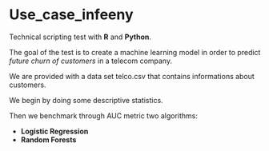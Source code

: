 # Use_case_infeeny

Technical scripting test with **R** and **Python**.


The goal of the test is to create a machine learning model in order to predict *future churn of customers* in 
a telecom company.


We are provided with a data set telco.csv that contains informations about customers. 

We begin by doing some descriptive statistics.

Then we benchmark through AUC metric two algorithms:
- **Logistic Regression**
- **Random Forests**


